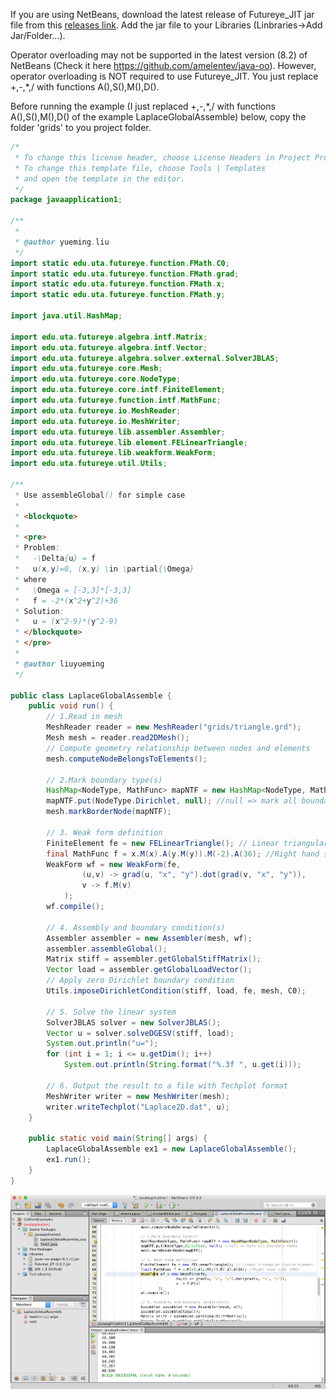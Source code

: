 If you are using NetBeans, download the latest release of Futureye_JIT jar file from this [releases link](https://github.com/yuemingl/Futureye_JIT/releases). Add the jar file to your Libraries (Linbraries->Add Jar/Folder...). 

Operator overloading may not be supported in the latest version (8.2) of NetBeans (Check it here https://github.com/amelentev/java-oo). However, operator overloading is NOT required to use Futureye_JIT. You just replace +,-,*,/ with functions A(),S(),M(),D().

Before running the example (I just replaced +,-,*,/ with functions A(),S(),M(),D() of the example LaplaceGlobalAssemble) below, copy the folder 'grids' to you project folder.

```java
/*
 * To change this license header, choose License Headers in Project Properties.
 * To change this template file, choose Tools | Templates
 * and open the template in the editor.
 */
package javaapplication1;

/**
 *
 * @author yueming.liu
 */
import static edu.uta.futureye.function.FMath.C0;
import static edu.uta.futureye.function.FMath.grad;
import static edu.uta.futureye.function.FMath.x;
import static edu.uta.futureye.function.FMath.y;

import java.util.HashMap;

import edu.uta.futureye.algebra.intf.Matrix;
import edu.uta.futureye.algebra.intf.Vector;
import edu.uta.futureye.algebra.solver.external.SolverJBLAS;
import edu.uta.futureye.core.Mesh;
import edu.uta.futureye.core.NodeType;
import edu.uta.futureye.core.intf.FiniteElement;
import edu.uta.futureye.function.intf.MathFunc;
import edu.uta.futureye.io.MeshReader;
import edu.uta.futureye.io.MeshWriter;
import edu.uta.futureye.lib.assembler.Assembler;
import edu.uta.futureye.lib.element.FELinearTriangle;
import edu.uta.futureye.lib.weakform.WeakForm;
import edu.uta.futureye.util.Utils;

/**
 * Use assembleGlobal() for simple case
 * 
 * <blockquote>
 * 
 * <pre>
 * Problem:
 *   -\Delta{u} = f
 *   u(x,y)=0, (x,y) \in \partial{\Omega}
 * where
 *   \Omega = [-3,3]*[-3,3]
 *   f = -2*(x^2+y^2)+36
 * Solution:
 *   u = (x^2-9)*(y^2-9)
 * </blockquote>
 * </pre>
 * 
 * @author liuyueming
 */

public class LaplaceGlobalAssemble {
	public void run() {
		// 1.Read in mesh
		MeshReader reader = new MeshReader("grids/triangle.grd");
		Mesh mesh = reader.read2DMesh();
		// Compute geometry relationship between nodes and elements
		mesh.computeNodeBelongsToElements();

		// 2.Mark boundary type(s)
		HashMap<NodeType, MathFunc> mapNTF = new HashMap<NodeType, MathFunc>();
		mapNTF.put(NodeType.Dirichlet, null); //null => mark all boundary nodes
		mesh.markBorderNode(mapNTF);

		// 3. Weak form definition
		FiniteElement fe = new FELinearTriangle(); // Linear triangular finite element
		final MathFunc f = x.M(x).A(y.M(y)).M(-2).A(36); //Right hand side (RHS)
		WeakForm wf = new WeakForm(fe,
				(u,v) -> grad(u, "x", "y").dot(grad(v, "x", "y")), 
				v -> f.M(v)
			);
		wf.compile();

		// 4. Assembly and boundary condition(s)
		Assembler assembler = new Assembler(mesh, wf);
		assembler.assembleGlobal();
		Matrix stiff = assembler.getGlobalStiffMatrix();
		Vector load = assembler.getGlobalLoadVector();
		// Apply zero Dirichlet boundary condition
		Utils.imposeDirichletCondition(stiff, load, fe, mesh, C0);

		// 5. Solve the linear system
		SolverJBLAS solver = new SolverJBLAS();
		Vector u = solver.solveDGESV(stiff, load);
		System.out.println("u=");
		for (int i = 1; i <= u.getDim(); i++)
			System.out.println(String.format("%.3f ", u.get(i)));

		// 6. Output the result to a file with Techplot format
		MeshWriter writer = new MeshWriter(mesh);
		writer.writeTechplot("Laplace2D.dat", u);
	}

	public static void main(String[] args) {
		LaplaceGlobalAssemble ex1 = new LaplaceGlobalAssemble();
		ex1.run();
	}
}
```
<img src='https://github.com/yuemingl/Futureye_JIT/raw/master/images/Screen%20Shot%20NetBeans%208.2.png' />
